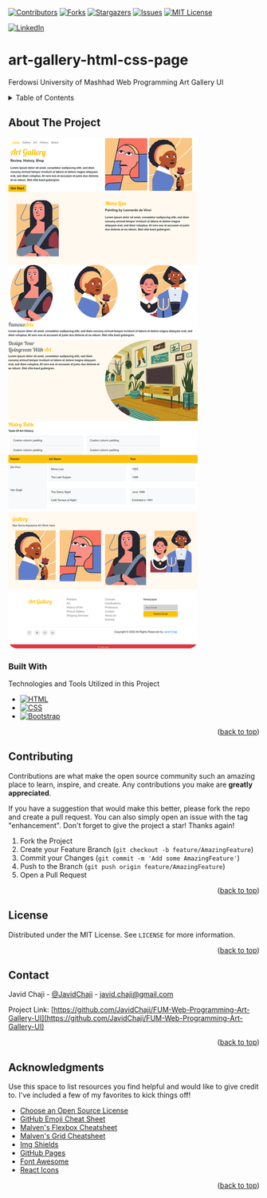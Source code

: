 <a name="readme-top"></a>


[![Contributors][Contributors-Shield]][Contributors-URL]
[![Forks][Forks-Shield]][Forks-URL]
[![Stargazers][Stars-Shield]][Stars-URL]
[![Issues][Issues-Shield]][Issues-URL]
[![MIT License][License-Shield]][License-URL]



[![LinkedIn][LinkedIn-Shield]][Javid-Linkedin-URL]

# art-gallery-html-css-page

Ferdowsi University of Mashhad Web Programming Art Gallery UI






<!-- TABLE OF CONTENTS -->
<details>
  <summary>Table of Contents</summary>
  <ol>
    <li>
      <a href="#about-the-project">About The Project</a>
      <ul>
        <li><a href="#built-with">Built With</a></li>
      </ul>
    </li>
    <li>
      <a href="#getting-started">Getting Started</a>
      <ul>
        <li><a href="#prerequisites">Prerequisites</a></li>
        <li><a href="#installation">Installation</a></li>
      </ul>
    </li>
    <li><a href="#usage">Usage</a></li>
    <li><a href="#roadmap">Roadmap</a></li>
    <li><a href="#contributing">Contributing</a></li>
    <li><a href="#license">License</a></li>
    <li><a href="#contact">Contact</a></li>
    <li><a href="#acknowledgments">Acknowledgments</a></li>
  </ol>
</details>


<!-- ABOUT THE PROJECT -->
## About The Project

[![Product Screen Shot][Product-Screenshot]][Product-URL]




### Built With

Technologies and Tools Utilized in this Project

* [![HTML][HTML-Shield]][HTML-URL]
* [![CSS][CSS-Shield]][CSS-URL]
* [![Bootstrap][Bootstrap-Shield]][Bootstrap-URL]


<p align="right">(<a href="#readme-top">back to top</a>)</p>






<!-- CONTRIBUTING -->
## Contributing

Contributions are what make the open source community such an amazing place to learn, inspire, and create. Any contributions you make are **greatly appreciated**.

If you have a suggestion that would make this better, please fork the repo and create a pull request. You can also simply open an issue with the tag "enhancement".
Don't forget to give the project a star! Thanks again!

1. Fork the Project
2. Create your Feature Branch (`git checkout -b feature/AmazingFeature`)
3. Commit your Changes (`git commit -m 'Add some AmazingFeature'`)
4. Push to the Branch (`git push origin feature/AmazingFeature`)
5. Open a Pull Request

<p align="right">(<a href="#readme-top">back to top</a>)</p>





<!-- LICENSE -->
## License

Distributed under the MIT License. See `LICENSE` for more information.

<p align="right">(<a href="#readme-top">back to top</a>)</p>



<!-- CONTACT -->
## Contact

Javid Chaji - [@JavidChaji](https://twitter.com/JavidChaji) - javid.chaji@gmail.com

Project Link: [https://github.com/JavidChaji/FUM-Web-Programming-Art-Gallery-UI](https://github.com/JavidChaji/FUM-Web-Programming-Art-Gallery-UI)

<p align="right">(<a href="#readme-top">back to top</a>)</p>



<!-- ACKNOWLEDGMENTS -->
## Acknowledgments

Use this space to list resources you find helpful and would like to give credit to. I've included a few of my favorites to kick things off!

* [Choose an Open Source License](https://choosealicense.com)
* [GitHub Emoji Cheat Sheet](https://www.webpagefx.com/tools/emoji-cheat-sheet)
* [Malven's Flexbox Cheatsheet](https://flexbox.malven.co/)
* [Malven's Grid Cheatsheet](https://grid.malven.co/)
* [Img Shields](https://shields.io)
* [GitHub Pages](https://pages.github.com)
* [Font Awesome](https://fontawesome.com)
* [React Icons](https://react-icons.github.io/react-icons/search)

<p align="right">(<a href="#readme-top">back to top</a>)</p>



<!-- MARKDOWN LINKS & IMAGES -->
<!-- https://www.markdownguide.org/basic-syntax/#reference-style-links -->
<!-- https://ileriayo.github.io/markdown-badges/ -->

<!-- Contributors -->
[Contributors-Shield]: https://img.shields.io/github/contributors/javidchaji/FUM-Web-Programming-Art-Gallery-UI.svg?style=for-the-badge

[Contributors-URL]: https://github.com/javidchaji/FUM-Web-Programming-Art-Gallery-UI/graphs/contributors

<!-- Forks -->
[Forks-Shield]: https://img.shields.io/github/forks/javidchaji/FUM-Web-Programming-Art-Gallery-UI.svg?style=for-the-badge

[Forks-URL]: https://github.com/javidchaji/FUM-Web-Programming-Art-Gallery-UI/network/members


<!-- Stars -->
[Stars-Shield]: https://img.shields.io/github/stars/javidchaji/FUM-Web-Programming-Art-Gallery-UI.svg?style=for-the-badge

[Stars-URL]: https://github.com/javidchaji/FUM-Web-Programming-Art-Gallery-UI/stargazers


<!-- Issues -->
[Issues-Shield]: https://img.shields.io/github/issues/javidchaji/FUM-Web-Programming-Art-Gallery-UI.svg?style=for-the-badge

[Issues-URL]: https://github.com/javidchaji/FUM-Web-Programming-Art-Gallery-UI/issues


<!-- License -->
[License-Shield]: https://img.shields.io/github/license/javidchaji/FUM-Web-Programming-Art-Gallery-UI.svg?style=for-the-badge

[License-URL]: https://github.com/javidchaji/FUM-Web-Programming-Art-Gallery-UI/blob/master/LICENSE


<!-- LinkedIn -->
[LinkedIn-Shield]: https://img.shields.io/badge/linkedin-%230077B5.svg?style=for-the-badge&logo=linkedin&logoColor=white

[Javid-LinkedIn-URL]: https://linkedin.com/in/javidchaji


<!-- HTML -->
[HTML-Shield]: https://img.shields.io/badge/HTML5-E34F26?style=for-the-badge&logo=html5&logoColor=white

[HTML-URL]: https://html.spec.whatwg.org/


<!-- CSS -->
[CSS-Shield]: https://img.shields.io/badge/CSS3-1572B6?style=for-the-badge&logo=css3&logoColor=white

[CSS-URL]: https://www.w3.org/Style/CSS/


<!-- Bootstrap -->
[Bootstrap-Shield]: https://img.shields.io/badge/Bootstrap-563D7C?style=for-the-badge&logo=bootstrap&logoColor=white

[Bootstrap-URL]: https://getbootstrap.com


<!-- Product -->
[Product-Screenshot]: Images/Screenshot.png

[Product-URL]: .
